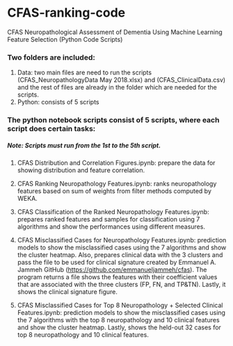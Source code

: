 # CFAS-ranking-code
CFAS Neuropathological Assessment of Dementia Using Machine Learning Feature Selection (Python Code Scripts)

### Two folders are included:
1. Data: two main files are need to run the scripts (CFAS_NeuropathologyData May 2018.xlsx) and (CFAS_ClinicalData.csv) and the rest of files are already in   		the folder which are needed for the scripts.
2. Python: consists of 5 scripts

### The python notebook scripts consist of 5 scripts, where each script does certain tasks:
##### Note: Scripts must run from the 1st to the 5th script.

1. CFAS Distribution and Correlation Figures.ipynb: prepare the data for showing distribution and feature correlation.

2. CFAS Ranking Neuropathology Features.ipynb: ranks neuropathology features based on sum of weights from filter methods computed by WEKA.

3. CFAS Classification of the Ranked Neuropathology Features.ipynb: prepares ranked features and samples for classification using 7 algorithms and show the performances using different measures.

4. CFAS Misclassified Cases for Neuropathology Features.ipynb: prediction models to show the misclassified cases using the 7 algorithms and show the cluster 	heatmap. Also, prepares clinical data with the 3 clusters and pass the file to be used for clinical signature created by Emmanuel A. Jammeh GitHub 		(https://github.com/emmanueljammeh/cfas). The program returns a file shows the features with their coefficient values that are associated with the three 	clusters (FP, FN, and TP&TN). Lastly, it shows the clinical signature figure.

5. CFAS Misclassified Cases for Top 8 Neuropathology + Selected Clinical Features.ipynb: prediction models to show the misclassified cases using the 7 		algorithms with the top 8 neuropathology and 10 clinical features and show the cluster heatmap. Lastly, shows the held-out 32 cases for top 8 neuropathology and 10 clinical features.
